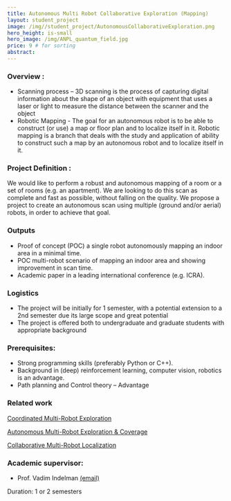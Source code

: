 ```yaml
---
title: Autonomous Multi Robot Collaborative Exploration (Mapping)
layout: student_project
image: /img//student_project/AutonomousCollaborativeExploration.png
hero_height: is-small
hero_image: /img/ANPL_quantum_field.jpg 
price: 9 # for sorting 
abstract: 
---
```


### Overview : 

* Scanning process – 3D scanning is the process of capturing digital information about the shape of an object with equipment that uses a laser or light to measure the distance between the scanner and the object 
* Robotic Mapping - The goal for an autonomous robot is to be able to construct (or use) a map
or floor plan and to localize itself in it. Robotic mapping is a branch that deals with the study and
application of ability to construct such a map by an autonomous robot and to localize itself in it.

### Project Definition : 

We would like to perform a robust and autonomous
mapping of a room or a set of rooms (e.g. an apartment).
We are looking to do this scan as complete and fast as
possible, without falling on the quality. We propose a
project to create an autonomous scan using multiple
(ground and/or aerial) robots, in order to achieve that goal.

### Outputs 

* Proof of concept (POC) a single robot autonomously mapping an indoor area in a minimal time.
* POC multi-robot scenario of mapping an indoor area and showing improvement in scan time.
* Academic paper in a leading international conference (e.g. ICRA).

### Logistics 

* The project will be initially for 1 semester, with a potential extension to a 2nd semester due its large
scope and great potential
* The project is offered both to undergraduate and graduate students with appropriate background

### Prerequisites:

* Strong programming skills (preferably Python or C++). 
* Background in (deep) reinforcement learning, computer vision, robotics is an advantage.
* Path planning and Control theory – Advantage

### Related work

[Coordinated Multi-Robot Exploration](http://www2.informatik.uni-freiburg.de/~stachnis/pdf/burgard05tro.pdf)

[Autonomous Multi-Robot Exploration & Coverage](http://www.cs.cmu.edu/~humanrobotteams/multimedia/presentations/Auto_Exploration_Coverage.pdf)

[Collaborative Multi-Robot Localization](https://www.ri.cmu.edu/pub_files/pub1/fox_dieter_1999_5/fox_dieter_1999_5.pdf)


### Academic supervisor:
- Prof. Vadim Indelman [(email)](mailto:vadim.indelman@technion.ac.il)

Duration: 1 or 2 semesters
